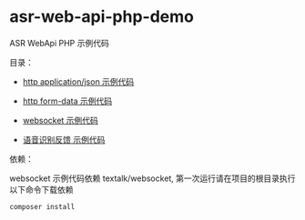 # asr-web-api-php-demo

ASR WebApi PHP 示例代码

目录：

- [http application/json 示例代码](HttpApplicationJsonExample.php)

- [http form-data 示例代码](HttpFormDataExample.php)

- [websocket 示例代码](WebSocketExample.php)

- [语音识别反馈 示例代码](FeedbackExample.php)

依赖：

websocket 示例代码依赖 textalk/websocket, 第一次运行请在项目的根目录执行以下命令下载依赖

```
composer install
```